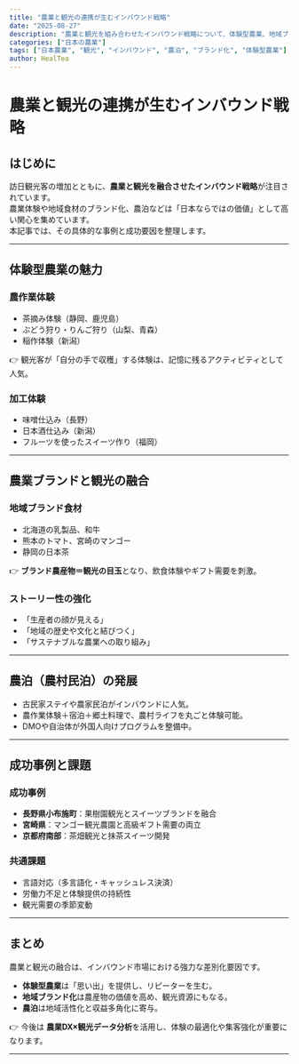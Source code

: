 ```yaml
---
title: "農業と観光の連携が生むインバウンド戦略"
date: "2025-08-27"
description: "農業と観光を組み合わせたインバウンド戦略について、体験型農業、地域ブランド化、農泊の事例を交えて解説します。"
categories: ["日本の農業"]
tags: ["日本農業", "観光", "インバウンド", "農泊", "ブランド化", "体験型農業"]
author: HealTea
---
```


# 農業と観光の連携が生むインバウンド戦略

## はじめに
訪日観光客の増加とともに、**農業と観光を融合させたインバウンド戦略**が注目されています。  
農業体験や地域食材のブランド化、農泊などは「日本ならではの価値」として高い関心を集めています。  
本記事では、その具体的な事例と成功要因を整理します。  

---

## 体験型農業の魅力
### 農作業体験
- 茶摘み体験（静岡、鹿児島）  
- ぶどう狩り・りんご狩り（山梨、青森）  
- 稲作体験（新潟）  

👉 観光客が「自分の手で収穫」する体験は、記憶に残るアクティビティとして人気。  

### 加工体験
- 味噌仕込み（長野）  
- 日本酒仕込み（新潟）  
- フルーツを使ったスイーツ作り（福岡）  

---

## 農業ブランドと観光の融合
### 地域ブランド食材
- 北海道の乳製品、和牛  
- 熊本のトマト、宮崎のマンゴー  
- 静岡の日本茶  

👉 **ブランド農産物＝観光の目玉**となり、飲食体験やギフト需要を刺激。  

### ストーリー性の強化
- 「生産者の顔が見える」  
- 「地域の歴史や文化と結びつく」  
- 「サステナブルな農業への取り組み」  

---

## 農泊（農村民泊）の発展
- 古民家ステイや農家民泊がインバウンドに人気。  
- 農作業体験＋宿泊＋郷土料理で、農村ライフを丸ごと体験可能。  
- DMOや自治体が外国人向けプログラムを整備中。  

---

## 成功事例と課題

### 成功事例
- **長野県小布施町**：果樹園観光とスイーツブランドを融合  
- **宮崎県**：マンゴー観光農園と高級ギフト需要の両立  
- **京都府南部**：茶畑観光と抹茶スイーツ開発  

### 共通課題
- 言語対応（多言語化・キャッシュレス決済）  
- 労働力不足と体験提供の持続性  
- 観光需要の季節変動  

---

## まとめ
農業と観光の融合は、インバウンド市場における強力な差別化要因です。  
- **体験型農業**は「思い出」を提供し、リピーターを生む。  
- **地域ブランド化**は農産物の価値を高め、観光資源にもなる。  
- **農泊**は地域活性化と収益多角化に寄与。  

👉 今後は **農業DX×観光データ分析**を活用し、体験の最適化や集客強化が重要になります。  

---

